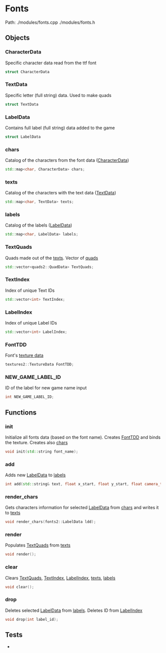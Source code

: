 # Fonts
Path: ./modules/fonts.cpp   ./modules/fonts.h


## Objects

### CharacterData
Specific character data read from the ttf font
```c++
struct CharacterData 
```

### TextData
Specific letter (full string) data. Used to make quads
```c++
struct TextData 
```

### LabelData
Contains full label (full string) data added to the game
```c++
struct LabelData 
```

### chars
Catalog of the characters from the font data ([CharacterData](fonts.md#CharacterData))
```c++
std::map<char, CharacterData> chars;
```

### texts
Catalog of the characters with the text data ([TextData](fonts.md#TextData))
```c++
std::map<char, TextData> texts;
```

### labels
Catalog of the labels ([LabelData](fonts.md#LabelData))
```c++
std::map<char, LabelData> labels;
```

### TextQuads
Quads made out of the [texts](debug.md#texts). Vector of [quads](quads.md#QuadData)
```c++
std::vector<quads2::QuadData> TextQuads;
```

### TextIndex
Index of unique Text IDs
```c++
std::vector<int> TextIndex;
```

### LabelIndex
Index of unique Label IDs
```c++
std::vector<int> LabelIndex;
```

### FontTDD
Font's [texture data](textures.md#TextureData)
```c++
textures2::TextureData FontTDD;
```

### NEW_GAME_LABEL_ID
 ID of the label for new game name input
```c++
int NEW_GAME_LABEL_ID;
```




## Functions

### init
Initialize all fonts data (based on the font name). Creates [FontTDD](fonts.md#FontTDD) and binds the texture. Creates also [chars](fonts.md#chars) 
```c++
void init(std::string font_name);
```

### add
Adds new [LabelData](fonts.md#LabelData) to [labels](fonts.md#labels)
```c++
int add(std::string& text, float x_start, float y_start, float camera_type, float scale, float r, float g, float b);

```

### render_chars
Gets characters information for selected [LabelData](fonts.md#LabelData) from [chars](fonts.md#chars)  and writes it to [texts](fonts.md#texts)
```c++
void render_chars(fonts2::LabelData ldd);

```

### render
Populates [TextQuads](fonts.md#TextQuads) from [texts](fonts.md#texts)
```c++
void render();
```

### clear
Clears [TextQuads](fonts.md#TextQuads), [TextIndex](fonts.md#TextIndex), [LabelIndex](fonts.md#LabelIndex), [texts](fonts.md#litextsnes), [labels](fonts.md#labels)
```c++
void clear();
```

### drop
Deletes selected [LabelData](fonts.md#LabelData) from [labels](fonts.md#labels). Deletes ID from [LabelIndex](fonts.md#LabelIndex)
```c++
void drop(int label_id);
```

## Tests
-